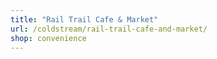 ```yaml
---
title: "Rail Trail Cafe & Market"
url: /coldstream/rail-trail-cafe-and-market/
shop: convenience
---
```

